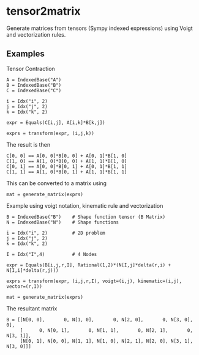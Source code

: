 # tensor2matrix
Generate matrices from tensors (Sympy indexed expressions) using Voigt and vectorization rules. 

Examples
--------
Tensor Contraction

    A = IndexedBase("A")
    B = IndexedBase("B")
    C = IndexedBase("C")
    
    i = Idx("i", 2)
    j = Idx("j", 2)
    k = Idx("k", 2)

    expr = Equals(C[i,j], A[i,k]*B[k,j])
    
    exprs = transform(expr, (i,j,k))

The result is then

    C[0, 0] == A[0, 0]*B[0, 0] + A[0, 1]*B[1, 0]
	C[1, 0] == A[1, 0]*B[0, 0] + A[1, 1]*B[1, 0]
	C[0, 1] == A[0, 0]*B[0, 1] + A[0, 1]*B[1, 1]
	C[1, 1] == A[1, 0]*B[0, 1] + A[1, 1]*B[1, 1]

This can be converted to a matrix using

	mat = generate_matrix(exprs)


Example using voigt notation, kinematic rule and vectorization
	
	B = IndexedBase("B")	# Shape function tensor (B Matrix)
	N = IndexedBase("N")	# Shape functions

	i = Idx("i", 2)			# 2D problem
    j = Idx("j", 2)
    k = Idx("k", 2)

	I = Idx("I",4)			# 4 Nodes

	expr = Equals(B[i,j,r,I], Rational(1,2)*(N[I,j]*delta(r,i) + N[I,i]*delta(r,j)))

	exprs = transform(expr, (i,j,r,I), voigt=(i,j), kinematic=(i,j), vector=(r,I))
	
	mat = generate_matrix(exprs)

The resultant matrix 

	B = [[N[0, 0],       0, N[1, 0],       0, N[2, 0],       0, N[3, 0],       0],
         [      0, N[0, 1],       0, N[1, 1],       0, N[2, 1],       0, N[3, 1]],
         [N[0, 1], N[0, 0], N[1, 1], N[1, 0], N[2, 1], N[2, 0], N[3, 1], N[3, 0]]]
